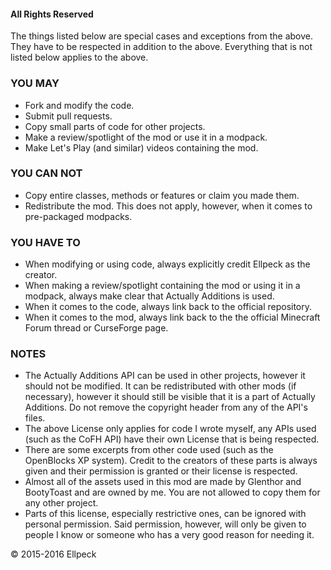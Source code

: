 #### All Rights Reserved

The things listed below are special cases and exceptions from the above. They have to be respected in addition to the above.
Everything that is not listed below applies to the above.

### YOU MAY
* Fork and modify the code.
* Submit pull requests.
* Copy small parts of code for other projects.
* Make a review/spotlight of the mod or use it in a modpack.
* Make Let's Play (and similar) videos containing the mod.

### YOU CAN NOT
* Copy entire classes, methods or features or claim you made them.
* Redistribute the mod. This does not apply, however, when it comes to pre-packaged modpacks.

### YOU HAVE TO
* When modifying or using code, always explicitly credit Ellpeck as the creator.
* When making a review/spotlight containing the mod or using it in a modpack, always make clear that Actually Additions is used.
* When it comes to the code, always link back to the official repository.
* When it comes to the mod, always link back to the the official Minecraft Forum thread or CurseForge page.

### NOTES

* The Actually Additions API can be used in other projects, however it should not be modified. It can be redistributed with other mods (if necessary), however it should still be visible that it is a part of Actually Additions. Do not remove the copyright header from any of the API's files.
* The above License only applies for code I wrote myself, any APIs used (such as the CoFH API) have their own License that is being respected.
* There are some excerpts from other code used (such as the OpenBlocks XP system). Credit to the creators of these parts is always given and their permission is granted or their license is respected.
* Almost all of the assets used in this mod are made by Glenthor and BootyToast and are owned by me. You are not allowed to copy them for any other project.
* Parts of this license, especially restrictive ones, can be ignored with personal permission. Said permission, however, will only be given to people I know or someone who has a very good reason for needing it.

© 2015-2016 Ellpeck